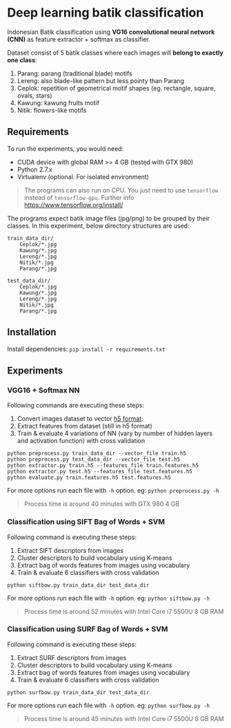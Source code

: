 # Deep learning batik classification

Indonesian Batik classification using **VG16 convolutional neural network (CNN)** as feature extractor + softmax as classifier.

Dataset consist of 5 batik classes where each images will **belong to exactly one class**:

1. Parang: parang (traditional blade) motifs
1. Lereng: also blade-like pattern but less pointy than Parang
1. Ceplok: repetition of geometrical motif shapes (eg. rectangle, square, ovals, stars)
1. Kawung: kawung fruits motif
1. Nitik: flowers-like motifs

## Requirements

To run the experiments, you would need:

* CUDA device with global RAM >= 4 GB (tested with GTX 980)
* Python 2.7.x
* Virtualenv (optional. For isolated environment)

> The programs can also run on CPU. You just need to use `tensorflow` instead of `tensorflow-gpu`. Further info https://www.tensorflow.org/install/

The programs expect batik image files (jpg/png) to be grouped by their classes. In this experiment, below directory structures are used:

```
train_data_dir/
	Ceplok/*.jpg
	Kawung/*.jpg
	Lereng/*.jpg
	Nitik/*.jpg
	Parang/*.jpg

test_data_dir/
	Ceplok/*.jpg
	Kawung/*.jpg
	Lereng/*.jpg
	Nitik/*.jpg
	Parang/*.jpg
```

## Installation

Install dependencies: `pip install -r requirements.txt`

## Experiments

### VGG16 + Softmax NN

Following commands are executing these steps:

1. Convert images dataset to vector [h5 format](http://www.h5py.org/):  
2. Extract features from dataset (still in h5 format)
3. Train & evaluate 4 variations of NN (vary by number of hidden layers and activation function) with cross validation

```
python preprocess.py train_data_dir --vector_file train.h5
python preprocess.py test_data_dir --vector_file test.h5
python extractor.py train.h5 --features_file train.features.h5
python extractor.py test.h5 --features_file test.features.h5
python evaluate.py train.features.h5 test.features.h5
```
For more options run each file with `-h` option. eg: `python preprocess.py -h`

> Process time is around 40 minutes with GTX 980 4 GB

### Classification using SIFT Bag of Words + SVM

Following command is executing these steps:

1. Extract SIFT descriptors from images
2. Cluster descriptors to build vocabulary using K-means
3. Extract bag of words features from images using vocabulary
4. Train & evaluate 6 classifiers with cross validation

```
python siftbow.py train_data_dir test_data_dir
```

For more options run each file with `-h` option. eg: `python siftbow.py -h`

> Process time is around 52 minutes with Intel Core i7 5500U 8 GB RAM

### Classification using SURF Bag of Words + SVM

Following command is executing these steps:

1. Extract SURF descriptors from images
2. Cluster descriptors to build vocabulary using K-means
3. Extract bag of words features from images using vocabulary
4. Train & evaluate 6 classifiers with cross validation

```
python surfbow.py train_data_dir test_data_dir
```

For more options run each file with `-h` option. eg: `python surfbow.py -h`

> Process time is around 45 minutes with Intel Core i7 5500U 8 GB RAM